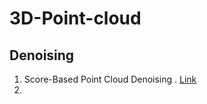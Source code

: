 # 3D-Point-cloud
## Denoising
1. Score-Based Point Cloud Denoising . [Link](https://arxiv.org/abs/2107.10981)
2. 
